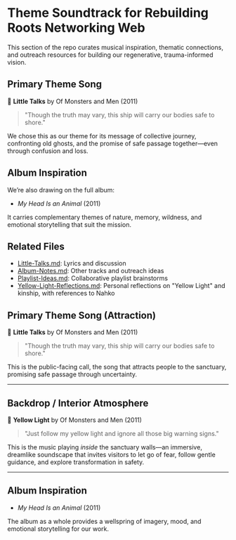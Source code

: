 # Theme Soundtrack for Rebuilding Roots Networking Web

This section of the repo curates musical inspiration, thematic connections, and outreach resources for building our regenerative, trauma-informed vision.

## Primary Theme Song
🎵 **Little Talks** by Of Monsters and Men (2011)

> "Though the truth may vary, this ship will carry our bodies safe to shore."

We chose this as our theme for its message of collective journey, confronting old ghosts, and the promise of safe passage together—even through confusion and loss.

## Album Inspiration
We’re also drawing on the full album:
- *My Head Is an Animal* (2011)

It carries complementary themes of nature, memory, wildness, and emotional storytelling that suit the mission.

## Related Files
- [Little-Talks.md](./Little-Talks.md): Lyrics and discussion
- [Album-Notes.md](./Album-Notes.md): Other tracks and outreach ideas
- [Playlist-Ideas.md](./Playlist-Ideas.md): Collaborative playlist brainstorms
- [Yellow-Light-Reflections.md](./Yellow-Light-Reflections.md): Personal reflections on "Yellow Light" and kinship, with references to Nahko

## Primary Theme Song (Attraction)
🎵 **Little Talks** by Of Monsters and Men (2011)

> "Though the truth may vary, this ship will carry our bodies safe to shore."

This is the public-facing call, the song that attracts people to the sanctuary, promising safe passage through uncertainty.

---

## Backdrop / Interior Atmosphere
🎵 **Yellow Light** by Of Monsters and Men (2011)

> "Just follow my yellow light and ignore all those big warning signs."

This is the music playing *inside* the sanctuary walls—an immersive, dreamlike soundscape that invites visitors to let go of fear, follow gentle guidance, and explore transformation in safety.

---

## Album Inspiration
- *My Head Is an Animal* (2011)

The album as a whole provides a wellspring of imagery, mood, and emotional storytelling for our work.
